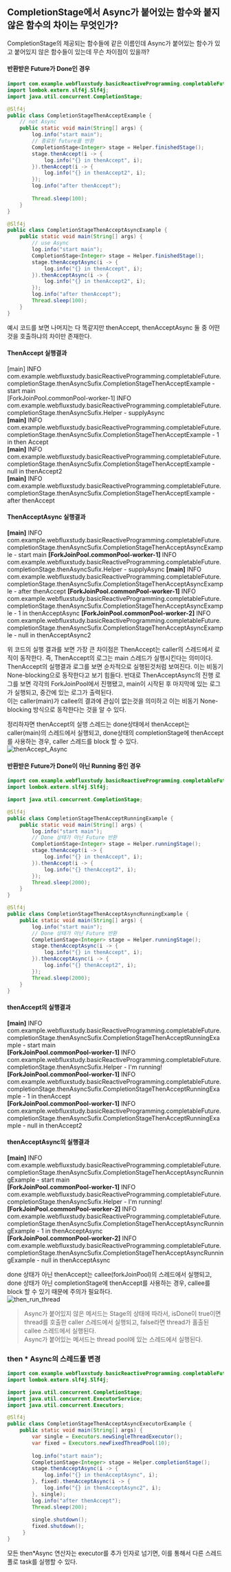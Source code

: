 ## CompletionStage에서 Async가 붙어있는 함수와 붙지 않은 함수의 차이는 무엇인가?


CompletionStage의 제공되는 함수들에 같은 이름인데 Async가 붙어있는 함수가 있고 붙어있지 않은 함수들이 있는데 무슨 차이점이 있을까?

#### 반환받은 Future가 Done인 경우
````java
import com.example.webfluxstudy.basicReactiveProgramming.completableFuture.completionStage.thenAsyncSufix.Helper;
import lombok.extern.slf4j.Slf4j;
import java.util.concurrent.CompletionStage;

@Slf4j
public class CompletionStageThenAcceptExample {
    // not Async
    public static void main(String[] args) {
        log.info("start main");
        // 종료된 future를 반환
        CompletionStage<Integer> stage = Helper.finishedStage();
        stage.thenAccept(i -> {
            log.info("{} in thenAccept", i);
        }).thenAccept(i -> {
            log.info("{} in thenAccept2", i);    
        });
        log.info("after thenAccept");
        
        Thread.sleep(100);
    }
}

@Slf4j
public class CompletionStageThenAcceptAsyncExample {
    public static void main(String[] args) {
        // use Async
        log.info("start main");
        CompletionStage<Integer> stage = Helper.finishedStage();
        stage.thenAcceptAsync(i -> {
            log.info("{} in thenAccept", i);
        }).thenAcceptAsync(i -> {
            log.info("{} in thenAccept2", i);
        });
        log.info("after thenAccept");
        Thread.sleep(100);
    }
}
````
예시 코드를 보면 나머지는 다 똑같지만 thenAccept, thenAcceptAsync 둘 중 어떤것을 호출하냐의 차이만 존재한다.

#### ThenAccept 실행결과
[main] INFO com.example.webfluxstudy.basicReactiveProgramming.completableFuture.completionStage.thenAsyncSufix.CompletionStageThenAcceptExample - start main  
[ForkJoinPool.commonPool-worker-1] INFO com.example.webfluxstudy.basicReactiveProgramming.completableFuture.completionStage.thenAsyncSufix.Helper - supplyAsync  
**[main]** INFO com.example.webfluxstudy.basicReactiveProgramming.completableFuture.completionStage.thenAsyncSufix.CompletionStageThenAcceptExample - 1 in then Accept  
**[main]** INFO com.example.webfluxstudy.basicReactiveProgramming.completableFuture.completionStage.thenAsyncSufix.CompletionStageThenAcceptExample - null in thenAccept2  
**[main]** INFO com.example.webfluxstudy.basicReactiveProgramming.completableFuture.completionStage.thenAsyncSufix.CompletionStageThenAcceptExample - after thenAccept

#### ThenAcceptAsync 실행결과
**[main]** INFO com.example.webfluxstudy.basicReactiveProgramming.completableFuture.completionStage.thenAsyncSufix.CompletionStageThenAcceptAsyncExample - start main
**[ForkJoinPool.commonPool-worker-1]** INFO com.example.webfluxstudy.basicReactiveProgramming.completableFuture.completionStage.thenAsyncSufix.Helper - supplyAsync
**[main]** INFO com.example.webfluxstudy.basicReactiveProgramming.completableFuture.completionStage.thenAsyncSufix.CompletionStageThenAcceptAsyncExample - after thenAccept
**[ForkJoinPool.commonPool-worker-1]** INFO com.example.webfluxstudy.basicReactiveProgramming.completableFuture.completionStage.thenAsyncSufix.CompletionStageThenAcceptAsyncExample - 1 in thenAcceptAsync
**[ForkJoinPool.commonPool-worker-2]** INFO com.example.webfluxstudy.basicReactiveProgramming.completableFuture.completionStage.thenAsyncSufix.CompletionStageThenAcceptAsyncExample - null in thenAcceptAsync2

위 코드의 실행 결과를 보면 가장 큰 차이점은 ThenAccept는 caller의 스레드에서 로직이 동작한다. 즉, ThenAccept의 로그는 main 스레드가 실행시킨다는 의미이다.  
ThenAccept의 실행결과 로그를 보면 순차적으로 실행된것처럼 보여진다. 이는 비동기 None-blocking으로 동작한다고 보기 힘들다.
반대로 ThenAcceptAsync의 진행 로그를 보면 각각의 ForkJoinPool에서 진행됐고, main이 시작된 후 마지막에 있는 로그가 실행되고, 중간에 있는 로그가 출력된다.    
이는 caller(main)가 callee의 결과에 관심이 없는것을 의미하고 이는 비동기 None-blocking 방식으로 동작한다는 것을 알 수 있다.


정리하자면 thenAccept의 실행 스레드는 done상태에서 thenAccept는 caller(main)의 스레드에서 실행되고, done상태의 completionStage에 thenAccept를 사용하는 경우, caller 스레드를 block 할 수 있다.  
![thenAccept_Async](img/thenAccept_Async.png)  

#### 반환받은 Future가 Done이 아닌 Running 중인 경우

````java
import com.example.webfluxstudy.basicReactiveProgramming.completableFuture.completionStage.thenAsyncSufix.Helper;
import lombok.extern.slf4j.Slf4j;

import java.util.concurrent.CompletionStage;

@Slf4j
public class CompletionStageThenAcceptRunningExample {
    public static void main(String[] args) {
        log.info("start main");
        // Done 상태가 아닌 Future 반환
        CompletionStage<Integer> stage = Helper.runningStage();
        stage.thenAccept(i -> {
            log.info("{} in thenAccept", i);
        }).thenAccept(i -> {
            log.info("{} thenAccept2", i);
        });
        Thread.sleep(2000);
    }
}

@Slf4j
public class CompletionStageThenAcceptAsyncRunningExample {
    public static void main(String[] args) {
        log.info("start main");
        // Done 상태가 아닌 Future 반환
        CompletionStage<Integer> stage = Helper.runningStage();
        stage.thenAcceptAsync(i -> {
            log.info("{} in thenAccept", i);
        }).thenAcceptAsync(i -> {
            log.info("{} thenAccept2", i);
        });
        Thread.sleep(2000);
    }    
}
````
#### thenAccept의 실행결과
**[main]** INFO com.example.webfluxstudy.basicReactiveProgramming.completableFuture.completionStage.thenAsyncSufix.CompletionStageThenAcceptRunningExample - start main  
**[ForkJoinPool.commonPool-worker-1]** INFO com.example.webfluxstudy.basicReactiveProgramming.completableFuture.completionStage.thenAsyncSufix.Helper - I'm running!  
**[ForkJoinPool.commonPool-worker-1]** INFO com.example.webfluxstudy.basicReactiveProgramming.completableFuture.completionStage.thenAsyncSufix.CompletionStageThenAcceptRunningExample - 1 in thenAccept  
**[ForkJoinPool.commonPool-worker-1]** INFO com.example.webfluxstudy.basicReactiveProgramming.completableFuture.completionStage.thenAsyncSufix.CompletionStageThenAcceptRunningExample - null in thenAccept2  

#### thenAcceptAsync의 실행결과
 **[main]** INFO com.example.webfluxstudy.basicReactiveProgramming.completableFuture.completionStage.thenAsyncSufix.CompletionStageThenAcceptAsyncRunningExample - start main  
 **[ForkJoinPool.commonPool-worker-1]** INFO com.example.webfluxstudy.basicReactiveProgramming.completableFuture.completionStage.thenAsyncSufix.Helper - I'm running!  
 **[ForkJoinPool.commonPool-worker-2]** INFO com.example.webfluxstudy.basicReactiveProgramming.completableFuture.completionStage.thenAsyncSufix.CompletionStageThenAcceptAsyncRunningExample - 1 in thenAcceptAsync    
 **[ForkJoinPool.commonPool-worker-2]** INFO com.example.webfluxstudy.basicReactiveProgramming.completableFuture.completionStage.thenAsyncSufix.CompletionStageThenAcceptAsyncRunningExample - null in thenAcceptAsync    
    
done 상태가 아닌 thenAccept는 callee(forkJoinPool)의 스레드에서 실행되고, done 상태가 아닌 completionStage에 thenAccept를 사용하는 경우, callee를 block 할 수 있기 때문에 주의가 필요하다.  
![then_run_thread](img/then_run_thread.png)  

> Async가 붙어있지 않은 메서드는 Stage의 상태에 따라서, isDone이 true이면 thread를 호출한 caller 스레드에서 실행되고, false라면 thread가 홀출된 callee 스레드에서 실행된다.  
  Async가 붙어있는 메서드는 thread pool에 있는 스레드에서 실행된다.

### then * Async의 스레드풀 변경

````java
import com.example.webfluxstudy.basicReactiveProgramming.completableFuture.completionStage.thenAsyncSufix.Helper;
import lombok.extern.slf4j.Slf4j;

import java.util.concurrent.CompletionStage;
import java.util.concurrent.ExecutorService;
import java.util.concurrent.Executors;

@Slf4j
public class CompletionStageThenAcceptAsyncExecutorExample {
    public static void main(String[] args) {
        var single = Executors.newSingleThreadExecutor();
        var fixed = Executors.newFixedThreadPool(10);
        
        log.info("start main");
        CompletionStage<Integer> stage = Helper.completionStage();
        stage.thenAcceptAsync(i -> {
            log.info("{} in thenAcceptAsync", i);
        }, fixed).thenAcceptAsync(i -> {
            log.info("{} in thenAcceptAsync2", i);
        }, single);
        log.info("after thenAccept");
        Thread.sleep(200);
        
        single.shutdown();
        fixed.shutdown();
     }
}
````
모든 then*Async 연산자는 executor를 추가 인자로 넘기면, 이를 통해서 다른 스레드풀로 task를 실행할 수 있다.

